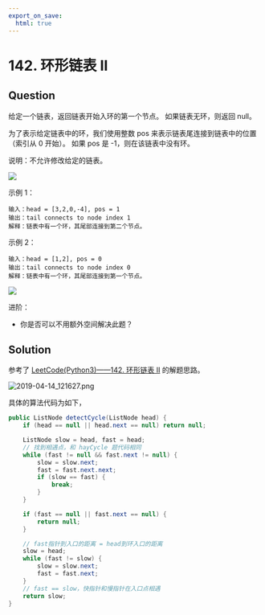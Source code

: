 ```yaml
---
export_on_save:
  html: true
---
```


# 142. 环形链表 II

## Question

给定一个链表，返回链表开始入环的第一个节点。 如果链表无环，则返回 null。

为了表示给定链表中的环，我们使用整数 pos 来表示链表尾连接到链表中的位置（索引从 0 开始）。 如果 pos 是 -1，则在该链表中没有环。

说明：不允许修改给定的链表。

![](https://assets.leetcode-cn.com/aliyun-lc-upload/uploads/2018/12/07/circularlinkedlist.png)

示例 1：

```
输入：head = [3,2,0,-4], pos = 1
输出：tail connects to node index 1
解释：链表中有一个环，其尾部连接到第二个节点。
```

示例 2：

```
输入：head = [1,2], pos = 0
输出：tail connects to node index 0
解释：链表中有一个环，其尾部连接到第一个节点。
```

![](https://assets.leetcode-cn.com/aliyun-lc-upload/uploads/2018/12/07/circularlinkedlist_test2.png)

进阶：

- 你是否可以不用额外空间解决此题？

## Solution

参考了 [LeetCode(Python3)——142. 环形链表 II](https://blog.csdn.net/Heitao5200/article/details/84994161) 的解题思路。

![2019-04-14_121627.png](https://i.loli.net/2019/04/14/5cb2b53de26d5.png)

具体的算法代码为如下，

```java
public ListNode detectCycle(ListNode head) {
    if (head == null || head.next == null) return null;

    ListNode slow = head, fast = head; 
    // 找到相遇点，和 hayCycle 题代码相同
    while (fast != null && fast.next != null) {
        slow = slow.next;
        fast = fast.next.next;
        if (slow == fast) {
            break;
        }
    }

    if (fast == null || fast.next == null) {
        return null;
    }

    // fast指针到入口的距离 = head到环入口的距离
    slow = head;
    while (fast != slow) {
        slow = slow.next;
        fast = fast.next;
    }
    // fast == slow，快指针和慢指针在入口点相遇
    return slow;
}
```
